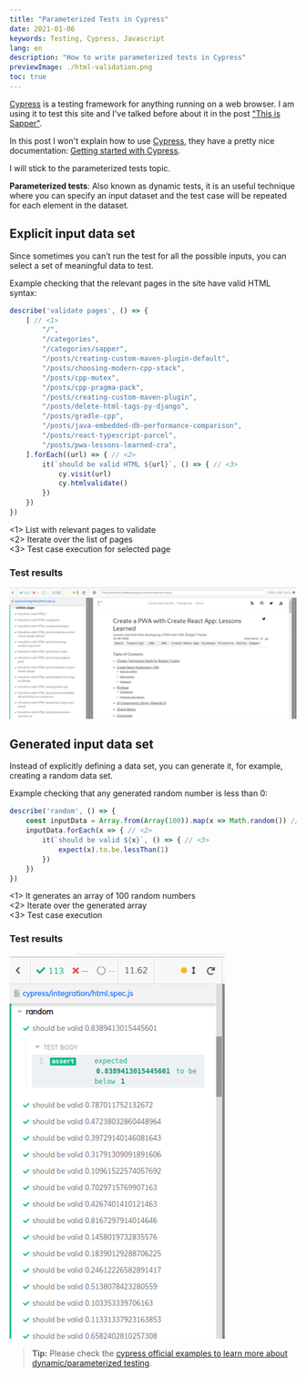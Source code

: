 ```yaml
---
title: "Parameterized Tests in Cypress"
date: 2021-01-06
keywords: Testing, Cypress, Javascript
lang: en
description: "How to write parameterized tests in Cypress"
previewImage: ./html-validation.png
toc: true
---
```


[Cypress](https://www.cypress.io/) is a testing framework for anything running on a web browser. I am using it to test this site and I've talked before about it in the post ["This is Sapper"](https://carlosvin.github.io/posts/this-is-sapper/en#_testing).

In this post I won't explain how to use [Cypress](https://www.cypress.io/), they have a pretty nice documentation: [Getting started with Cypress](https://docs.cypress.io/guides/getting-started/installing-cypress.html).

I will stick to the parameterized tests topic.

**Parameterized tests**: Also known as dynamic tests, it is an useful technique where you can specify an input dataset and the test case will be repeated for each element in the dataset.

## Explicit input data set

Since sometimes you can’t run the test for all the possible inputs, you can select a set of meaningful data to test.

Example checking that the relevant pages in the site have valid HTML syntax:

```javascript
describe('validate pages', () => {
    [ // <1>
        "/",
        "/categories",
        "/categories/sapper",
        "/posts/creating-custom-maven-plugin-default",
        "/posts/choosing-modern-cpp-stack",
        "/posts/cpp-mutex",
        "/posts/cpp-pragma-pack",
        "/posts/creating-custom-maven-plugin",
        "/posts/delete-html-tags-py-django",
        "/posts/gradle-cpp",
        "/posts/java-embedded-db-performance-comparison",
        "/posts/react-typescript-parcel",
        "/posts/pwa-lessons-learned-cra",
    ].forEach((url) => { // <2>
        it(`should be valid HTML ${url}`, () => { // <3>
            cy.visit(url)
            cy.htmlvalidate()
        })
    })
})
```

<1> List with relevant pages to validate  
<2> Iterate over the list of pages  
<3> Test case execution for selected page

### Test results

![Test results](./html-validation.png)

## Generated input data set

Instead of explicitly defining a data set, you can generate it, for example, creating a random data set.

Example checking that any generated random number is less than 0:

```javascript
describe('random', () => {
    const inputData = Array.from(Array(100)).map(x => Math.random()) // <1>
    inputData.forEach(x => { // <2>
        it(`should be valid ${x}`, () => { // <3>
            expect(x).to.be.lessThan(1)
        })
    })
})
```

<1> It generates an array of 100 random numbers  
<2> Iterate over the generated array  
<3> Test case execution

### Test results

![Test results](./random-validation.png)

> **Tip:** Please check the [cypress official examples to learn more about dynamic/parameterized testing](https://github.com/cypress-io/cypress-example-recipes/tree/master/examples/fundamentals__dynamic-tests).
